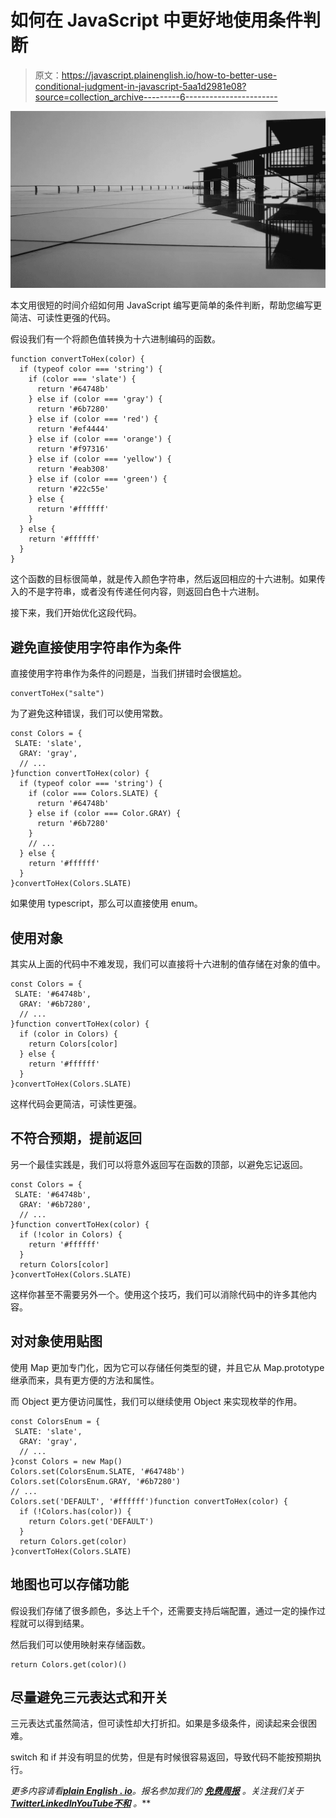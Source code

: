 # 如何在 JavaScript 中更好地使用条件判断

> 原文：<https://javascript.plainenglish.io/how-to-better-use-conditional-judgment-in-javascript-5aa1d2981e08?source=collection_archive---------6----------------------->

![](img/40a1f3b72aefa3da7811e333d8a7424b.png)

本文用很短的时间介绍如何用 JavaScript 编写更简单的条件判断，帮助您编写更简洁、可读性更强的代码。

假设我们有一个将颜色值转换为十六进制编码的函数。

```
function convertToHex(color) {
  if (typeof color === 'string') {
    if (color === 'slate') {
      return '#64748b'
    } else if (color === 'gray') {
      return '#6b7280'
    } else if (color === 'red') {
      return '#ef4444'
    } else if (color === 'orange') {
      return '#f97316'
    } else if (color === 'yellow') {
      return '#eab308'
    } else if (color === 'green') {
      return '#22c55e'
    } else {
      return '#ffffff'
    }
  } else {
    return '#ffffff'
  }
}
```

这个函数的目标很简单，就是传入颜色字符串，然后返回相应的十六进制。如果传入的不是字符串，或者没有传递任何内容，则返回白色十六进制。

接下来，我们开始优化这段代码。

## 避免直接使用字符串作为条件

直接使用字符串作为条件的问题是，当我们拼错时会很尴尬。

```
convertToHex("salte")
```

为了避免这种错误，我们可以使用常数。

```
const Colors = {
 SLATE: 'slate',
  GRAY: 'gray',
  // ...
}function convertToHex(color) {
  if (typeof color === 'string') {
    if (color === Colors.SLATE) {
      return '#64748b'
    } else if (color === Color.GRAY) {
      return '#6b7280'
    }
    // ...
  } else {
    return '#ffffff'
  }
}convertToHex(Colors.SLATE)
```

如果使用 typescript，那么可以直接使用 enum。

## 使用对象

其实从上面的代码中不难发现，我们可以直接将十六进制的值存储在对象的值中。

```
const Colors = {
 SLATE: '#64748b',
  GRAY: '#6b7280',
  // ...
}function convertToHex(color) {
  if (color in Colors) {
    return Colors[color]
  } else {
    return '#ffffff'
  }
}convertToHex(Colors.SLATE)
```

这样代码会更简洁，可读性更强。

## 不符合预期，提前返回

另一个最佳实践是，我们可以将意外返回写在函数的顶部，以避免忘记返回。

```
const Colors = {
 SLATE: '#64748b',
  GRAY: '#6b7280',
  // ...
}function convertToHex(color) {
  if (!color in Colors) {
    return '#ffffff'
  }
  return Colors[color]
}convertToHex(Colors.SLATE)
```

这样你甚至不需要另外一个。使用这个技巧，我们可以消除代码中的许多其他内容。

## 对对象使用贴图

使用 Map 更加专门化，因为它可以存储任何类型的键，并且它从 Map.prototype 继承而来，具有更方便的方法和属性。

而 Object 更方便访问属性，我们可以继续使用 Object 来实现枚举的作用。

```
const ColorsEnum = {
 SLATE: 'slate',
  GRAY: 'gray',
  // ...
}const Colors = new Map()
Colors.set(ColorsEnum.SLATE, '#64748b')
Colors.set(ColorsEnum.GRAY, '#6b7280')
// ...
Colors.set('DEFAULT', '#ffffff')function convertToHex(color) {
  if (!Colors.has(color)) {
    return Colors.get('DEFAULT')
  }
  return Colors.get(color)
}convertToHex(Colors.SLATE)
```

## 地图也可以存储功能

假设我们存储了很多颜色，多达上千个，还需要支持后端配置，通过一定的操作过程就可以得到结果。

然后我们可以使用映射来存储函数。

```
return Colors.get(color)()
```

## 尽量避免三元表达式和开关

三元表达式虽然简洁，但可读性却大打折扣。如果是多级条件，阅读起来会很困难。

switch 和 if 并没有明显的优势，但是有时候很容易返回，导致代码不能按预期执行。

*更多内容请看*[***plain English . io***](https://plainenglish.io/)*。报名参加我们的* [***免费周报***](http://newsletter.plainenglish.io/) *。关注我们关于*[***Twitter***](https://twitter.com/inPlainEngHQ)[***LinkedIn***](https://www.linkedin.com/company/inplainenglish/)*[***YouTube***](https://www.youtube.com/channel/UCtipWUghju290NWcn8jhyAw)*[***不和***](https://discord.gg/GtDtUAvyhW) *。***